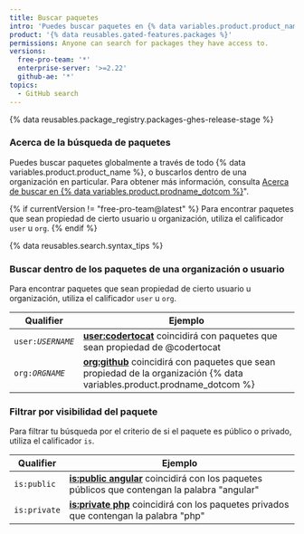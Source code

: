 ```yaml
---
title: Buscar paquetes
intro: 'Puedes buscar paquetes en {% data variables.product.product_name %} y acotar los resultados utilizando los calificadores de búsqueda.'
product: '{% data reusables.gated-features.packages %}'
permissions: Anyone can search for packages they have access to.
versions:
  free-pro-team: '*'
  enterprise-server: '>=2.22'
  github-ae: '*'
topics:
  - GitHub search
---
```


{% data reusables.package_registry.packages-ghes-release-stage %}

### Acerca de la búsqueda de paquetes

Puedes buscar paquetes globalmente a través de todo {% data variables.product.product_name %}, o buscarlos dentro de una organización en particular. Para obtener más información, consulta [Acerca de buscar en {% data variables.product.prodname_dotcom %}](/articles/about-searching-on-github)".

{% if currentVersion != "free-pro-team@latest" %}
Para encontrar paquetes que sean propiedad de cierto usuario u organización, utiliza el calificador `user` u `org`.
{% endif %}

{% data reusables.search.syntax_tips %}

### Buscar dentro de los paquetes de una organización o usuario

Para encontrar paquetes que sean propiedad de cierto usuario u organización, utiliza el calificador `user` u `org`.

| Qualifier                 | Ejemplo                                                                                                                                                                                          |
| ------------------------- | ------------------------------------------------------------------------------------------------------------------------------------------------------------------------------------------------ |
| <code>user:<em>USERNAME</em></code> | [**user:codertocat**](https://github.com/search?q=user%3Acodertocat&type=RegistryPackages) coincidirá con paquetes que sean propiedad de @codertocat                                             |
| <code>org:<em>ORGNAME</em></code> | [**org:github**](https://github.com/search?q=org%3Agithub&type=RegistryPackages) coincidirá con paquetes que sean propiedad de la organización {% data variables.product.prodname_dotcom %} |

### Filtrar por visibilidad del paquete

Para filtrar tu búsqueda por el criterio de si el paquete es público o privado, utiliza el calificador `is`.

| Qualifier    | Ejemplo                                                                                                                                                                |
| ------------ | ---------------------------------------------------------------------------------------------------------------------------------------------------------------------- |
| `is:public`  | [**is:public angular**](https://github.com/search?q=is%3Apublic+angular&type=RegistryPackages) coincidirá con los paquetes públicos que contengan la palabra "angular" |
| `is:private` | [**is:private php**](https://github.com/search?q=is%3Aprivate+php&type=RegistryPackages) coincidirá con los paquetes privados que contengan la palabra "php"           |
